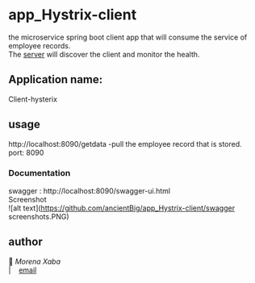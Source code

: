 # app_Hystrix-client
the microservice spring boot client app that will consume the service of employee records. <br />
The [server](https://euserver-main.herokuapp.com/) will discover the client and monitor the health. <br />

## Application name:
 Client-hysterix<br />
 
## usage
http://localhost:8090/getdata -pull the employee record that is stored. <br />
port: 8090 <br />

### Documentation
swagger : http://localhost:8090/swagger-ui.html <br />
Screenshot <br />
![alt text](https://github.com/ancientBig/app_Hystrix-client/swagger screenshots.PNG)

## author 
&#x1F4D7; <i>Morena Xaba</i> <br />
| &nbsp;&nbsp; [email](mailto:alfreat@gmail.com)



